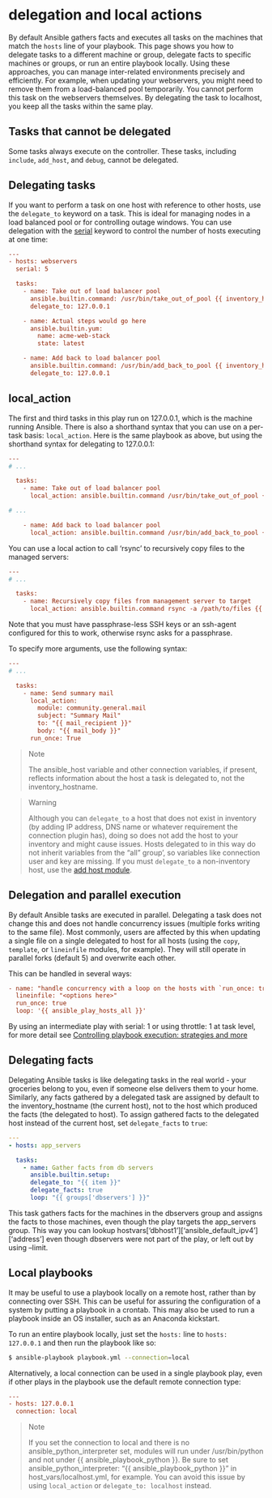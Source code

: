 # delegation and local actions

By default Ansible gathers facts and executes all tasks on the machines that match the `hosts` line of your playbook. This page shows you how to delegate tasks to a  different machine or group, delegate facts to specific machines or  groups, or run an entire playbook locally. Using these approaches, you  can manage inter-related environments precisely and efficiently. For  example, when updating your webservers, you might need to remove them  from a load-balanced pool temporarily. You cannot perform this task on  the webservers themselves. By delegating the task to localhost, you keep all the tasks within the same play.



## Tasks that cannot be delegated

Some tasks always execute on the controller. These tasks, including `include`, `add_host`, and `debug`, cannot be delegated.



## Delegating tasks

If you want to perform a task on one host with reference to other hosts, use the `delegate_to` keyword on a task. This is ideal for managing nodes in a load balanced  pool or for controlling outage windows. You can use delegation with the [serial](https://docs.ansible.com/ansible/latest/user_guide/playbooks_strategies.html#rolling-update-batch-size) keyword to control the number of hosts executing at one time:

```ini
---
- hosts: webservers
  serial: 5

  tasks:
    - name: Take out of load balancer pool
      ansible.builtin.command: /usr/bin/take_out_of_pool {{ inventory_hostname }}
      delegate_to: 127.0.0.1

    - name: Actual steps would go here
      ansible.builtin.yum:
        name: acme-web-stack
        state: latest

    - name: Add back to load balancer pool
      ansible.builtin.command: /usr/bin/add_back_to_pool {{ inventory_hostname }}
      delegate_to: 127.0.0.1
```

## local_action

The first and third tasks in this play run on 127.0.0.1, which is the machine running Ansible. There is also a shorthand syntax that you can  use on a per-task basis: `local_action`. Here is the same playbook as above, but using the shorthand syntax for delegating to 127.0.0.1:

```ini
---
# ...

  tasks:
    - name: Take out of load balancer pool
      local_action: ansible.builtin.command /usr/bin/take_out_of_pool {{ inventory_hostname }}

# ...

    - name: Add back to load balancer pool
      local_action: ansible.builtin.command /usr/bin/add_back_to_pool {{ inventory_hostname }}
```

You can use a local action to call ‘rsync’ to recursively copy files to the managed servers:

```ini
---
# ...

  tasks:
    - name: Recursively copy files from management server to target
      local_action: ansible.builtin.command rsync -a /path/to/files {{ inventory_hostname }}:/path/to/target/
```

Note that you must have passphrase-less SSH keys or an ssh-agent  configured for this to work, otherwise rsync asks for a passphrase.

To specify more arguments, use the following syntax:

```ini
---
# ...

  tasks:
    - name: Send summary mail
      local_action:
        module: community.general.mail
        subject: "Summary Mail"
        to: "{{ mail_recipient }}"
        body: "{{ mail_body }}"
      run_once: True
```

> Note
>
> The ansible_host variable and other connection  variables, if present, reflects information about the host a task is  delegated to, not the inventory_hostname.



> Warning
>
> Although you can `delegate_to` a host that does not exist in inventory (by adding IP address, DNS name or whatever requirement the connection plugin has), doing so does not  add the host to your inventory and might cause issues. Hosts delegated  to in this way do not inherit variables from the “all” group’, so  variables like connection user and key are missing. If you must `delegate_to` a non-inventory host, use the [add host module](https://docs.ansible.com/ansible/latest/collections/ansible/builtin/add_host_module.html#add-host-module).



## Delegation and parallel execution

By default Ansible tasks are executed in parallel. Delegating a task  does not change this and does not handle concurrency issues (multiple  forks writing to the same file). Most commonly, users are affected by this when updating a single file on a single delegated to host for all hosts (using the `copy`, `template`, or `lineinfile` modules, for example). They will still operate in parallel forks (default 5) and overwrite each other.

This can be handled in several ways:

```ini
- name: "handle concurrency with a loop on the hosts with `run_once: true`"
  lineinfile: "<options here>"
  run_once: true
  loop: '{{ ansible_play_hosts_all }}'
```

By using an intermediate play with  serial: 1 or using  throttle: 1 at task level, for more detail see [Controlling playbook execution: strategies and more](https://docs.ansible.com/ansible/latest/user_guide/playbooks_strategies.html#playbooks-strategies)



## Delegating facts

Delegating Ansible tasks is like delegating tasks in the real world - your groceries belong to you, even if someone else delivers them to  your home. Similarly, any facts gathered by a delegated task are  assigned by default to the inventory_hostname (the current  host), not to the host which produced the facts (the delegated to host). To assign gathered facts to the delegated host instead of the current  host, set `delegate_facts` to `true`:

```yaml
---
- hosts: app_servers

  tasks:
    - name: Gather facts from db servers
      ansible.builtin.setup:
      delegate_to: "{{ item }}"
      delegate_facts: true
      loop: "{{ groups['dbservers'] }}"
```

This task gathers facts for the machines in the dbservers group and  assigns the facts to those machines, even though the play targets the  app_servers group. This way you can lookup hostvars[‘dbhost1’][‘ansible_default_ipv4’][‘address’] even though dbservers were not part of the play, or left out by using –limit.



## Local playbooks

It may be useful to use a playbook locally on a remote host, rather  than by connecting over SSH.  This can be useful for assuring the  configuration of a system by putting a playbook in a crontab.  This may  also be used to run a playbook inside an OS installer, such as an Anaconda kickstart.

To run an entire playbook locally, just set the `hosts:` line to `hosts: 127.0.0.1` and then run the playbook like so:

```bash
$ ansible-playbook playbook.yml --connection=local
```

Alternatively, a local connection can be used in a single playbook play, even if other plays in the playbook use the default remote connection type:

```ini
---
- hosts: 127.0.0.1
  connection: local
```

>  Note
>
> If you set the connection to local and there is no  ansible_python_interpreter set, modules will run under /usr/bin/python  and not under {{ ansible_playbook_python }}. Be sure to set  ansible_python_interpreter: “{{ ansible_playbook_python }}” in host_vars/localhost.yml, for example. You can avoid this issue by using `local_action` or `delegate_to: localhost` instead.